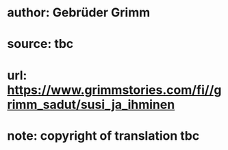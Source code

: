 # author: Gebrüder Grimm
# source: tbc
# url: https://www.grimmstories.com/fi//grimm_sadut/susi_ja_ihminen
# note: copyright of translation tbc


